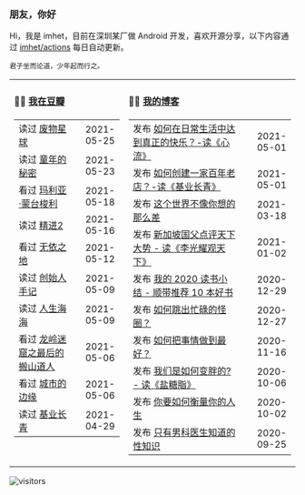 ### 朋友，你好

Hi，我是 imhet，目前在深圳某厂做 Android 开发，喜欢开源分享，以下内容通过 <a href="https://github.com/imhet/imhet/actions" target="_blank">imhet/actions</a> 每日自动更新。


```
君子坐而论道，少年起而行之。
```


<table width="900px">
<tr>
<td valign="top" width="40%">

#### 🤾‍♂️  <a href="https://www.douban.com/people/heyitao/" target="_blank">我在豆瓣</a>

<!-- douban starts -->
| | |
 |:------------- | -------------: |
| 读过 <a href='https://book.douban.com/subject/26417039/' target='_blank'>废物星球</a> | 2021-05-25 |
| 读过 <a href='https://book.douban.com/subject/34917698/' target='_blank'>童年的秘密</a> | 2021-05-23 |
| 看过 <a href='http://movie.douban.com/subject/27128108/' target='_blank'>玛利亚·蒙台梭利</a> | 2021-05-18 |
| 读过 <a href='https://book.douban.com/subject/33439323/' target='_blank'>精进2</a> | 2021-05-16 |
| 看过 <a href='http://movie.douban.com/subject/30458949/' target='_blank'>无依之地</a> | 2021-05-12 |
| 读过 <a href='https://book.douban.com/subject/30278560/' target='_blank'>创始人手记</a> | 2021-05-09 |
| 读过 <a href='https://book.douban.com/subject/30475767/' target='_blank'>人生海海</a> | 2021-05-09 |
| 看过 <a href='http://movie.douban.com/subject/35022074/' target='_blank'>龙岭迷窟之最后的搬山道人</a> | 2021-05-06 |
| 看过 <a href='http://movie.douban.com/subject/33438451/' target='_blank'>城市的边缘</a> | 2021-05-06 |
| 读过 <a href='https://book.douban.com/subject/1022936/' target='_blank'>基业长青</a> | 2021-04-29 |
<!-- douban ends -->

</td>


<td valign="top" width="60%">

#### 🤹‍♀️ <a href="https://heyitao.com/" target="_blank">我的博客</a>

<!-- blog starts -->
| | |
 |:------------- | -------------: |
| 发布 <a href='http://heyitao.com/post/reading-xinliu' target='_blank'>如何在日常生活中达到真正的快乐？-读《心流》</a> | 2021-05-01 |
| 发布 <a href='http://heyitao.com/post/reading-jiyechangqing' target='_blank'>如何创建一家百年老店？-读《基业长青》</a> | 2021-05-01 |
| 发布 <a href='http://heyitao.com/post/reading-shishi' target='_blank'>这个世界不像你想的那么差</a> | 2021-03-18 |
| 发布 <a href='http://heyitao.com/post/reading-lgygtx' target='_blank'>新加坡国父点评天下大势 - 读《李光耀观天下》</a> | 2021-01-02 |
| 发布 <a href='http://heyitao.com/post/reading-2020' target='_blank'>我的 2020 读书小结 - 顺带推荐 10 本好书</a> | 2020-12-29 |
| 发布 <a href='http://heyitao.com/post/reading-chonglai3' target='_blank'>如何跳出忙碌的怪圈？</a> | 2020-12-27 |
| 发布 <a href='http://heyitao.com/post/reading-rhbsqzdzh' target='_blank'>如何把事情做到最好？</a> | 2020-11-16 |
| 发布 <a href='http://heyitao.com/post/reading-yantangzhi' target='_blank'>我们是如何变胖的? - 读《盐糖脂》</a> | 2020-10-06 |
| 发布 <a href='http://heyitao.com/post/reading-nyrhhlndrs' target='_blank'>你要如何衡量你的人生</a> | 2020-10-02 |
| 发布 <a href='http://heyitao.com/post/reading-rwmlhjdsthy' target='_blank'>只有男科医生知道的性知识</a> | 2020-09-25 |
<!-- blog ends -->

</td>
</tr>


</table>

![visitors](https://visitor-badge.glitch.me/badge?page_id=imhet.imhet)